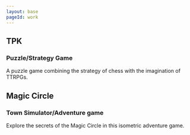 ```yaml
---
layout: base
pageId: work
---
```


## TPK
### Puzzle/Strategy Game
A puzzle game combining the strategy of chess with the imagination of TTRPGs. 



## Magic Circle
### Town Simulator/Adventure game
Explore the secrets of the Magic Circle in this isometric adventure game.
